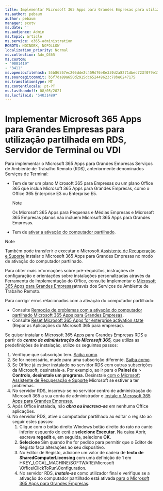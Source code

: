 ```yaml
---
title: Implementar Microsoft 365 Apps para Grandes Empresas para utilização partilhada em RDS, Servidor de Terminal ou VDI
ms.author: pebaum
author: pebaum
manager: scotv
ms.date: ''
ms.audience: Admin
ms.topic: article
ms.service: o365-administration
ROBOTS: NOINDEX, NOFOLLOW
localization_priority: Normal
ms.collection: Adm_O365
ms.custom:
- "9001419"
- "3411"
ms.openlocfilehash: 55b86557ec205dde2c459d76e8e330d2a8271dbec723f079e119ebe409b41c3f
ms.sourcegitcommit: b5f7da89a650d2915dc652449623c78be6247175
ms.translationtype: MT
ms.contentlocale: pt-PT
ms.lasthandoff: 08/05/2021
ms.locfileid: "54031489"
---
```

# <a name="deploying-microsoft-365-apps-for-enterprise-for-shared-use-on-rds-terminal-server-or-vdi"></a>Implementar Microsoft 365 Apps para Grandes Empresas para utilização partilhada em RDS, Servidor de Terminal ou VDI

Para implementar o Microsoft 365 Apps para Grandes Empresas Serviços de Ambiente de Trabalho Remoto (RDS), anteriormente denominados Serviços de Terminal:

- Tem de ter um plano Microsoft 365 para Empresas ou um plano Office 365 que inclua Microsoft 365 Apps para Grandes Empresas, como o Office 365 Enterprise E3 ou Enterprise E5.
   > [!NOTE]
   > Os Microsoft 365 Apps para Pequenas e Médias Empresas e Microsoft 365 Empresas planos não incluem Microsoft 365 Apps para Grandes Empresas.
- Tem de [ativar a ativação do computador partilhado](https://docs.microsoft.com/DeployOffice/overview-shared-computer-activation).

> [!NOTE]
> Também pode transferir e executar o Microsoft [Assistente de Recuperação e Suporte](https://aka.ms/SaRA_OfficeSCA_M365Portal) instalar o Microsoft 365 Apps para Grandes Empresas no modo de ativação do computador partilhado.

Para obter mais informações sobre pré-requisitos, instruções de configuração e orientações sobre instalações personalizadas através da Ferramenta de Implementação do Office, consulte Implementar o [Microsoft 365 Apps para Grandes Empresas](https://docs.microsoft.com/DeployOffice/deploy-microsoft-365-apps-remote-desktop-services)através dos Serviços de Ambiente de Trabalho Remoto.

Para corrigir erros relacionados com a ativação do computador partilhado:

- Consulte [Remoção de problemas com a ativação do computador partilhado Microsoft 365 Apps para Grandes Empresas](https://docs.microsoft.com/DeployOffice/troubleshoot-shared-computer-activation).
- Consulte [Reset Microsoft 365 Apps for enterprise activation state](https://go.microsoft.com/fwlink/?linkid=2109218) (Repor as Aplicações do Microsoft 365 para empresas).

Se quiser instalar o Microsoft 365 Apps para Grandes Empresas RDS a partir do ***centro de administração do Microsoft 365,*** que utiliza as predefinições de instalação, utilize os seguintes passos:

1. Verifique que subscrição tem. [Saiba como](https://docs.microsoft.com/microsoft-365/admin/admin-overview/what-subscription-do-i-have).
2. Se for necessário, mude para uma subscrição diferente. [Saiba como](https://docs.microsoft.com/microsoft-365/commerce/subscriptions/switch-to-a-different-plan).
3. Se Office já estiver instalado no servidor RDS com outras subscrições da Microsoft, desinstale-a. Por exemplo, ao ir para o **Painel de**  >  **Controlo, desinstale um programa.** Desinstale [com o Microsoft Assistente de Recuperação e Suporte](https://aka.ms/SARA-OfficeUninstall-Alchemy) Microsoft se estiver a ter problemas.
4. No servidor RDS, inscreva-se no servidor centro de administração do Microsoft 365 a sua conta de administrador e [instale o Microsoft 365 Apps para Grandes Empresas.](https://portal.office.com/OLS/MySoftware.aspx)
5. Após Office instalada, não ***abra ou inscreva-se*** em nenhuma Office aplicações.
6. No servidor RDS, ative o computador partilhado ao editar o registo ao seguir estes passos:
   1. Clique com o botão direito Windows botão direito do rato no canto inferior esquerdo do ecrã e **selecione Executar**. Na caixa Abrir, escreva **regedit** e, em seguida, selecione **OK**.
   2. **Selecione** Sim quando lhe for pedido para permitir que o Editor de Registo faça alterações ao seu dispositivo.
   3. No Editor de Registo, adicione um valor de cadeia de **texto de SharedComputerLicensing** com uma definição de 1 em HKEY_LOCAL_MACHINE\SOFTWARE\Microsoft \Office\ClickToRun\Configuration.
   4. No servidor RDS, ***instale-se*** como utilizador final e verifique se a ativação do computador partilhado está ativada [para o Microsoft 365 Apps para Grandes Empresas](https://docs.microsoft.com/DeployOffice/troubleshoot-shared-computer-activation#verify-that-activation-for-microsoft-365-apps-succeeded).
